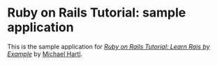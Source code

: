 # Ruby on Rails Tutorial: sample application

This is the sample application for
[*Ruby on Rails Tutorial: Learn Rais by Example*](http://railstutorial.org/)
by [Michael Hartl](http://michaelhartl.com/).
